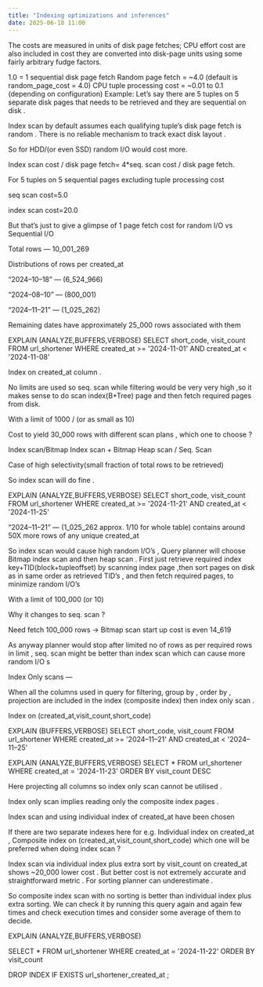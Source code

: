 ```yaml
---
title: "Indexing optimizations and inferences"
date: 2025-06-18 11:00
---
```



The costs are measured in units of disk page fetches; CPU effort cost are also included in cost they are converted into disk-page units using some fairly arbitrary fudge factors.

1.0 = 1 sequential disk page fetch
Random page fetch = ~4.0 (default is random_page_cost = 4.0)
CPU tuple processing cost = ~0.01 to 0.1 (depending on configuration)
Example: Let’s say there are 5 tuples on 5 separate disk pages that needs to be retrieved and they are sequential on disk .

Index scan by default assumes each qualifying tuple’s disk page fetch is random . There is no reliable mechanism to track exact disk layout .

So for HDD/(or even SSD) random I/O would cost more.

Index scan cost / disk page fetch= 4*seq. scan cost / disk page fetch.

For 5 tuples on 5 sequential pages excluding tuple processing cost

seq scan cost=5.0

index scan cost=20.0

But that’s just to give a glimpse of 1 page fetch cost for random I/O vs Sequential I/O

Total rows — 10_001_269

Distributions of rows per created_at

“2024–10–18” — (6_524_966)

“2024–08–10” — (800_001)

“2024–11–21” — (1_025_262)

Remaining dates have approximately 25_000 rows associated with them

EXPLAIN 
(ANALYZE,BUFFERS,VERBOSE)
SELECT short_code, visit_count 
FROM url_shortener
WHERE created_at >= '2024-11-01' 
AND created_at <  '2024-11-08'

Index on created_at column .

No limits are used so seq. scan while filtering would be very very high ,so it makes sense to do scan index(B+Tree) page and then fetch required pages from disk.

With a limit of 1000 / (or as small as 10)

Cost to yield 30_000 rows with different scan plans , which one to choose ?

Index scan/Bitmap Index scan + Bitmap Heap scan / Seq. Scan

Case of high selectivity(small fraction of total rows to be retrieved)

So index scan will do fine .


EXPLAIN 
(ANALYZE,BUFFERS,VERBOSE)
SELECT short_code, visit_count 
FROM url_shortener
WHERE created_at >= '2024-11-21' 
AND created_at <  '2024-11-25'

“2024–11–21” — (1_025_262 approx. 1/10 for whole table) contains around 50X more rows of any unique created_at

So index scan would cause high random I/O’s , Query planner will choose Bitmap index scan and then heap scan . First just retrieve required index key+TID(block+tupleoffset) by scanning index page ,then sort pages on disk as in same order as retrieved TID’s , and then fetch required pages, to minimize random I/O’s

With a limit of 100_000 (or 10)

Why it changes to seq. scan ?

Need fetch 100_000 rows → Bitmap scan start up cost is even 14_619

As anyway planner would stop after limited no of rows as per required rows in limit , seq. scan might be better than index scan which can cause more random I/O s


Index Only scans —

When all the columns used in query for filtering, group by , order by , projection are included in the index (composite index) then index only scan .

Index on (created_at,visit_count,short_code)

EXPLAIN
(BUFFERS,VERBOSE)
SELECT short_code, visit_count 
FROM url_shortener
WHERE created_at >= '2024–11–21' 
AND created_at < '2024–11–25'

EXPLAIN 
(ANALYZE,BUFFERS,VERBOSE)
SELECT *
FROM url_shortener
WHERE created_at = '2024-11-23'
ORDER BY visit_count DESC

Here projecting all columns so index only scan cannot be utilised .

Index only scan implies reading only the composite index pages .

Index scan and using individual index of created_at have been chosen

If there are two separate indexes here for e.g. Individual index on created_at , Composite index on (created_at,visit_count,short_code) which one will be preferred when doing index scan ?

Index scan via individual index plus extra sort by visit_count on created_at shows ~20_000 lower cost . But better cost is not extremely accurate and straightforward metric . For sorting planner can underestimate .

So composite index scan with no sorting is better than individual index plus extra sorting. We can check it by running this query again and again few times and check execution times and consider some average of them to decide.

EXPLAIN 
(ANALYZE,BUFFERS,VERBOSE)

SELECT *
FROM url_shortener
WHERE created_at = '2024-11-22' 
ORDER BY visit_count


DROP INDEX IF EXISTS url_shortener_created_at ;
